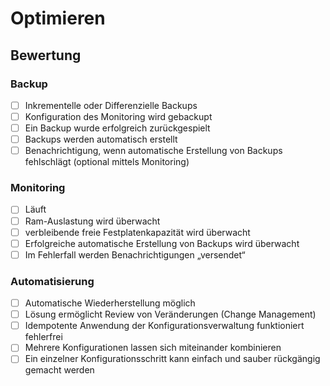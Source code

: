 # Optimieren

## Bewertung

### Backup

- [ ] Inkrementelle oder Differenzielle Backups
- [ ] Konfiguration des Monitoring wird gebackupt
- [ ] Ein Backup wurde erfolgreich zurückgespielt
- [ ] Backups werden automatisch erstellt
- [ ] Benachrichtigung, wenn automatische Erstellung von Backups fehlschlägt (optional mittels Monitoring)

### Monitoring

- [ ] Läuft
- [ ] Ram-Auslastung wird überwacht
- [ ] verbleibende freie Festplatenkapazität wird überwacht
- [ ] Erfolgreiche automatische Erstellung von Backups wird überwacht
- [ ] Im Fehlerfall werden Benachrichtigungen „versendet“

### Automatisierung

- [ ] Automatische Wiederherstellung möglich
- [ ] Lösung ermöglicht Review von Veränderungen (Change Management)
- [ ] Idempotente Anwendung der Konfigurationsverwaltung funktioniert fehlerfrei
- [ ] Mehrere Konfigurationen lassen sich miteinander kombinieren
- [ ] Ein einzelner Konfigurationsschritt kann einfach und sauber rückgängig gemacht werden
